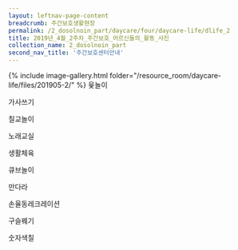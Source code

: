 ```yaml
--- 
layout: leftnav-page-content 
breadcrumb: 주간보호생활현장 
permalink: /2_dosolnoin_part/daycare/four/daycare-life/dlife_2
title: 2019년_4월_2주차_주간보호_어르신들의_활동_사진
collection_name: 2_dosolnoin_part
second_nav_title: '주간보호센터안내' 
---
```

{% include image-gallery.html folder="/resource_room/daycare-life/files/201905-2/" %}
윷놀이

가사쓰기

칠교놀이

노래교실

생활체육

큐브놀이

만다라

손율동레크레이션

구슬꿰기

숫자색칠